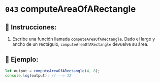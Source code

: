 # `043` computeAreaOfARectangle

## 📝 Instrucciones:

1. Escribe una función llamada `computeAreaOfARectangle`. Dado el largo y ancho de un rectágulo, `computeAreaOfARectangle` devuelve su área.

## 📎 Ejemplo:

```Javascript
let output = computeAreaOfARectangle(4, 8);
console.log(output); // --> 32
```
